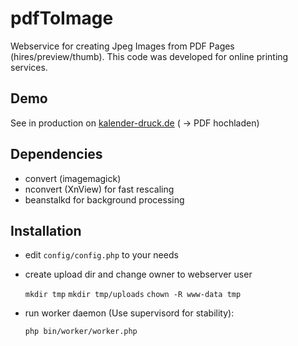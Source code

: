 # pdfToImage

Webservice for creating Jpeg Images from PDF Pages (hires/preview/thumb). This code was developed for online printing services.

## Demo

   See in production on [kalender-druck.de](https://www.kalender-druck.de) ( -> PDF hochladen)

## Dependencies

  - convert (imagemagick)
  - nconvert (XnView) for fast rescaling
  - beanstalkd for background processing

## Installation

  - edit `config/config.php` to your needs
  - create upload dir and change owner to webserver user
  
    `mkdir tmp`
    `mkdir tmp/uploads`
    `chown -R www-data tmp`
    
  - run worker daemon (Use supervisord for stability):
    
    `php bin/worker/worker.php`
    